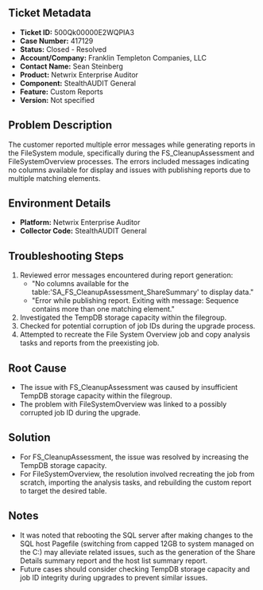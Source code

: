 ## Ticket Metadata
- **Ticket ID:** 500Qk00000E2WQPIA3
- **Case Number:** 417129
- **Status:** Closed - Resolved
- **Account/Company:** Franklin Templeton Companies, LLC
- **Contact Name:** Sean Steinberg
- **Product:** Netwrix Enterprise Auditor
- **Component:** StealthAUDIT General
- **Feature:** Custom Reports
- **Version:** Not specified

## Problem Description
The customer reported multiple error messages while generating reports in the FileSystem module, specifically during the FS_CleanupAssessment and FileSystemOverview processes. The errors included messages indicating no columns available for display and issues with publishing reports due to multiple matching elements.

## Environment Details
- **Platform:** Netwrix Enterprise Auditor
- **Collector Code:** StealthAUDIT General

## Troubleshooting Steps
1. Reviewed error messages encountered during report generation:
   - "No columns available for the table:'SA_FS_CleanupAssessment_ShareSummary' to display data."
   - "Error while publishing report. Exiting with message: Sequence contains more than one matching element."
2. Investigated the TempDB storage capacity within the filegroup.
3. Checked for potential corruption of job IDs during the upgrade process.
4. Attempted to recreate the File System Overview job and copy analysis tasks and reports from the preexisting job.

## Root Cause
- The issue with FS_CleanupAssessment was caused by insufficient TempDB storage capacity within the filegroup.
- The problem with FileSystemOverview was linked to a possibly corrupted job ID during the upgrade.

## Solution
- For FS_CleanupAssessment, the issue was resolved by increasing the TempDB storage capacity.
- For FileSystemOverview, the resolution involved recreating the job from scratch, importing the analysis tasks, and rebuilding the custom report to target the desired table.

## Notes
- It was noted that rebooting the SQL server after making changes to the SQL host Pagefile (switching from capped 12GB to system managed on the C:) may alleviate related issues, such as the generation of the Share Details summary report and the host list summary report.
- Future cases should consider checking TempDB storage capacity and job ID integrity during upgrades to prevent similar issues.